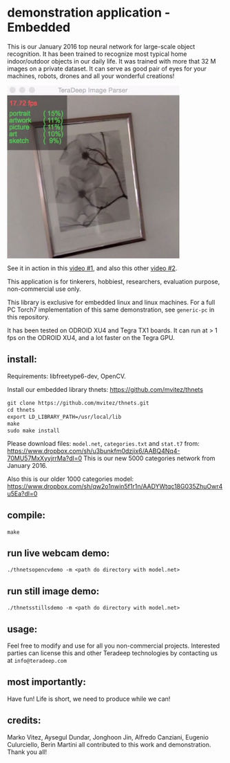 # demonstration application - Embedded

This is our January 2016 top neural network for large-scale object recognition. It has been trained to recognize most typical home indoor/outdoor objects in our daily life. It was trained with more that 32 M images on a private dataset. It can serve as good pair of eyes for your machines, robots, drones and all your wonderful creations!

<!--[![icon](icon.jpg|width=400px)]-->
<a href="icon"><img src="icon.jpg" align="center" height="400" width="400" ></a>

See it in action in this [video #1](https://www.youtube.com/watch?v=_wXHR-lad-Q), and also this other [video #2](https://www.youtube.com/watch?v=B0TreumQO-0).

This application is for tinkerers, hobbiest, researchers, evaluation purpose, non-commercial use only.

This library is exclusive for embedded linux and linux machines. For a full PC Torch7 implementation of this same demonstration, see `generic-pc` in this repository. 

It has been tested on ODROID XU4 and Tegra TX1 boards. It can run at > 1 fps on the ODROID XU4, and a lot faster on the Tegra GPU.


## install:
Requirements: libfreetype6-dev, OpenCV.

Install our embedded library thnets: https://github.com/mvitez/thnets

	git clone https://github.com/mvitez/thnets.git
	cd thnets
	export LD_LIBRARY_PATH=/usr/local/lib
	make
	sudo make install

Please download files: `model.net`, `categories.txt` and `stat.t7` from: https://www.dropbox.com/sh/u3bunkfm0dzjix6/AABQ4Nq4-70MU57MxXyyjrrMa?dl=0
This is our new 5000 categories network from January 2016.

Also this is our older 1000 categories model:
https://www.dropbox.com/sh/qw2o1nwin5f1r1n/AADYWtqc18G035ZhuOwr4u5Ea?dl=0

## compile:

	make

## run live webcam demo:

	./thnetsopencvdemo -m <path do directory with model.net>

## run still image demo:

	./thnetsstillsdemo -m <path do directory with model.net>

## usage:

Feel free to modify and use for all you non-commercial projects. Interested parties can license this and other Teradeep technologies by contacting us at `info@teradeep.com`

## most importantly:

Have fun! Life is short, we need to produce while we can!

## credits:
Marko Vitez, Aysegul Dundar, Jonghoon Jin, Alfredo Canziani, Eugenio Culurciello, Berin Martini all contributed to this work and demonstration. Thank you all!
